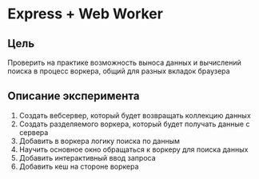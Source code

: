 # Express + Web Worker

## Цель
Проверить на практике возможность выноса данных и вычислений поиска в процесс воркера, общий для разных вкладок браузера

## Описание эксперимента
1. Создать вебсервер, который будет возвращать коллекцию данных
2. Создать разделяемого воркера, который будет получать данные с сервера
3. Добавить в воркера логику поиска по данным
4. Научить основное окно обращаться к воркеру для поиска данных
5. Добавить интерактивный ввод запроса
6. Добавить кеш на стороне воркера